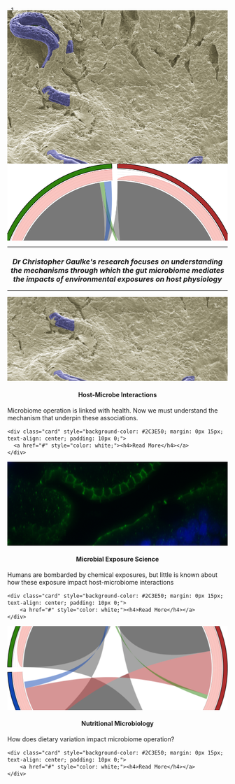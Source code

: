 
<style>

.carousel {

    overflow: hidden; 
    height: 550px;

}


.carousel-content {
  position: absolute;
  bottom: 50%;
  z-index: 20;
  color: black;
  background-color: rgba(255, 255, 255, 0.4);
  width: 100%;
  height: 10%; 
}

@-webkit-keyframes zoom {
  from {
    -webkit-transform: scale(1, 1);
  }
  to {
    -webkit-transform: scale(1.25, 1.25);
  }
}

@keyframes zoom {
  from {
    transform: scale(1, 1);
  }
  to {
    transform: scale(1.25, 1.25);
  }
}

.carousel-inner .carousel-item > img {
  -webkit-animation: zoom 10s;
  animation: zoom 10s;
  margin-top: -10%;
  margin-bottom: -10%;
}

.card-img-top {
    height: 20vw;
    object-fit: cover;
}

</style> 



<div id="carouselExampleIndicators" class="carousel slide" data-ride="carousel">
  <ol class="carousel-indicators">
    <li data-target="#carouselExampleIndicators" data-slide-to="0" class="active"></li>
    <li data-target="#carouselExampleIndicators" data-slide-to="1"></li>
    <li data-target="#carouselExampleIndicators" data-slide-to="2"></li>
    <li data-target="#carouselExampleIndicators" data-slide-to="3"></li>
  </ol>
  <div class="carousel-inner">
        <div class="carousel-item active" data-interval="5000">
            <img src="sites/docs/images/infected_004-false_color.png" class="d-block mx-auto w-100" alt="...">
        </div>
        <div class="carousel-item" data-interval="5000">
            <img src="sites/docs/images/network2.png" class="d-block w-100 mx-auto"  alt="...">
        </div>
        <div class="carousel-item" data-interval="5000">
            <img src="sites/docs/images/reduced_circos_2.png" class="d-block w-100" alt="...">
       </div>
        <div class="carousel-item" data-interval="5000">
            <img src="sites/docs/images/Gut_2.png" class="d-block w-100" alt="...">
    </div>
  </div>
  <a class="carousel-control-prev" href="#carouselExampleIndicators" role="button" data-slide="prev">
    <span class="carousel-control-prev-icon" aria-hidden="true"></span>
    <span class="sr-only">Previous</span>
  </a>
  <a class="carousel-control-next" href="#carouselExampleIndicators" role="button" data-slide="next">
    <span class="carousel-control-next-icon" aria-hidden="true"></span>
    <span class="sr-only">Next</span>
  </a>
</div>

<hr /> 

<row> 

<div> 
<h3 style="text-align: center; font-style: oblique;">Dr Christopher Gaulke's research focuses on understanding the mechanisms through which the gut microbiome mediates the impacts of environmental exposures on host physiology</h3>
</div>
<hr />


<div class="card-group">

  <div class="card" style="max-width:100%; border:none;">
    <div class="card-body">
      <img class="card-img-top" src="sites/docs/images/infected_004-false_color.png" alt="hem-int" style="width:100%">
      <h4 class="card-title" style="text-align: center;">Host-Microbe Interactions</h4>
      <p class="card-text"> Microbiome operation is linked with health. Now we must understand the mechanism that underpin these associations.</p>
    </div>
   
    <div class="card" style="background-color: #2C3E50; margin: 0px 15px; text-align: center; padding: 10px 0;">
      <a href="#" style="color: white;"><h4>Read More</h4></a>
    </div>
 
  </div>
  
 <div class="card" style="max-width:100%; border:none;">
    <div class="card-body">
      <img class="card-img-top" src="sites/docs/images/Gut_2.png" alt="Microbial Exposure Science" style="width:100%">
      <h4 class="card-title" style="text-align: center;">Microbial Exposure Science</h4>
      <p class="card-text"> Humans are bombarded by chemical exposures, but little is known about how these exposure impact host-microbiome interactions</p>
    </div>
   
    <div class="card" style="background-color: #2C3E50; margin: 0px 15px; text-align: center; padding: 10px 0;">
        <a href="#" style="color: white;"><h4>Read More</h4></a>
    </div>
 
  </div>

  <div class="card" style="max-width:100%; border:none;">
   <div class="card-body">
      <img class="card-img-top" src="sites/docs/images/reduced_circos_2.png" alt="big data" style="width:100%">
      <h4 class="card-title" style="text-align: center;">Nutritional Microbiology</h4>
      <p class="card-text"> How does dietary variation impact microbiome operation?</p>
    </div>
    
    <div class="card" style="background-color: #2C3E50; margin: 0px 15px; text-align: center; padding: 10px 0;">
        <a href="#" style="color: white;"><h4>Read More</h4></a>
    </div>
  </div>
</div>

</row> 

